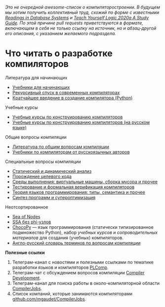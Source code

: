 *Это не очередной awesome-список о компиляторостроении. В будущем мы хотим получить коллективный труд, схожий по форме с известными [Readings in Database Systems](http://www.redbook.io/) и [Teach Yourself Logic 2020a A Study Guide](https://www.academia.edu/41267813/Teach_Yourself_Logic_2020a_A_Study_Guide_midyear_update_). По этой причине pull requests приветствуются в формате, включающем в себя не только ссылку на источник, но и абзац-другой его описания, с указанием желаемого подраздела.*

# Что читать о разработке компиляторов

Литература для начинающих

- [Учебники для начинающих](docs/beginners.md)
- [Рекурсивный спуск в современных компиляторах](docs/descent.md)
- [Кратчайшее введение в создание компилятора (Python)](docs/tutorial.md)

Учебные курсы

- [Учебные курсы по конструированию компиляторов](docs/courses.md)
- [Учебные курсы по конструированию компиляторов (на русском языке)](docs/courses_ru.md)

Общие вопросы компиляции

- [Литература по общим вопросам компиляции](docs/general.md)
- [Учебники по компиляторам от русскоязычных авторов](docs/general_ru.md)

Специальные вопросы компиляции

- [Статический и динамический анализ](docs/analysis.md)
- [Порождение целевого кода](docs/codegen.md)
- [Среды выполнения: виртуальные машины, сборка мусора и прочее](docs/runtime.md)
- [Тестирование и формальная верификация компиляторов](docs/verification.md)
- [Теория языков программирования: типы, семантика и прочее](docs/plt.md)
- [Синтез программ и супероптимизация](docs/synthesis.md)

Неотсортированное

- [Sea of Nodes](docs/sea_of_nodes.md)
- [SSA без phi-узлов](docs/ssa_without_phi.md)
- [ChocoPy](https://chocopy.org/) &mdash; язык программирования (статически типизированное подмножество Python), набор _учебных курсов_ и _сопроводительных материалов_ для создания (учебных) компиляторов.
- [Англо-русский словарь терминов по вопросам компиляции](docs/dictionary.md)

**Полезные ссылки**

1. Телеграм-канал с новостями и полезными ссылками по тематике разработки языков и компиляторов [PLComp](https://t.me/plcomp).
1. Телеграм-чат с обсуждением вопросов компиляции [Compiler Development](https://t.me/CompilerDev).
1. Телеграм-канал для поиска работы в около-компиляторной области [CompilerJobs](https://t.me/compiler_jobs).
1. Список компаний, которые занимаются компиляторами [github.com/mgaudet/CompilerJobs](https://github.com/mgaudet/CompilerJobs).
